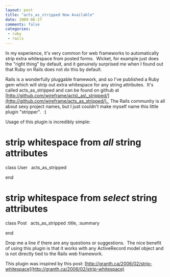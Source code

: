 ```yaml
---
layout: post
title: "acts_as_stripped Now Available"
date: 2009-06-27
comments: false
categories:
 - ruby
 - rails
---
```


In my experience, it's very common for web frameworks to automatically strip extra whitespace from posted forms.  Wicket, for example just does the "right thing" by default, and it genuinely surprised me when I found out that Ruby on Rails does not do this by default.
   
   
Rails is a wonderfully pluggable framework, and so I've published a Ruby gem which will strip out extra whitespace for any string attributes.  It's called acts\_as\_stripped and can be found on github at [http://github.com/wireframe/acts\_as\_stripped/](http://github.com/wireframe/acts_as_stripped/).  The Rails community is all about sexy project names, but I just couldn't make myself name this little plugin "stripper".  :)
   
   
Usage of this plugin is incredibly simple:
   
   
# strip whitespace from *all* string attributes
   
class User   acts\_as\_stripped
   
end
   
   
# strip whitespace from *select* string attributes
   
class Post   acts\_as\_stripped :title, :summary
   
end
   
Drop me a line if there are any questions or suggestions.  The nice benefit of using this plugin is that it works with any ActiveRecord model object and is not directly tied to the Rails web framework. 

This plugin was inspired by this post: [http://granth.ca/2006/02/strip-whitespace](http://granth.ca/2006/02/strip-whitespace)
   
   
   
